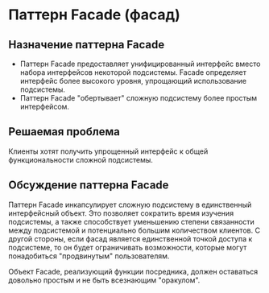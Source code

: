 # Паттерн Facade (фасад)

## Назначение паттерна Facade

- Паттерн Facade предоставляет унифицированный интерфейс вместо набора интерфейсов некоторой подсистемы. Facade определяет интерфейс более высокого уровня, упрощающий использование подсистемы.
- Паттерн Facade "обертывает" сложную подсистему более простым интерфейсом.

## Решаемая проблема

Клиенты хотят получить упрощенный интерфейс к общей функциональности сложной подсистемы.

## Обсуждение паттерна Facade

Паттерн Facade инкапсулирует сложную подсистему в единственный интерфейсный объект. Это позволяет сократить время изучения подсистемы, а также способствует уменьшению степени связанности между подсистемой и потенциально большим количеством клиентов. С другой стороны, если фасад является единственной точкой доступа к подсистеме, то он будет ограничивать возможности, которые могут понадобиться "продвинутым" пользователям.

Объект Facade, реализующий функции посредника, должен оставаться довольно простым и не быть всезнающим "оракулом".
